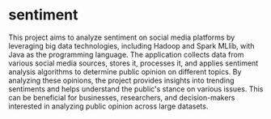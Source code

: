# sentiment
 This project aims to analyze sentiment on social media platforms by leveraging big data technologies, including Hadoop and Spark MLlib, with Java as the programming language. The application collects data from various social media sources, stores it, processes it, and applies sentiment analysis algorithms to determine public opinion on different topics. By analyzing these opinions, the project provides insights into trending sentiments and helps understand the public's stance on various issues. This can be beneficial for businesses, researchers, and decision-makers interested in analyzing public opinion across large datasets.
